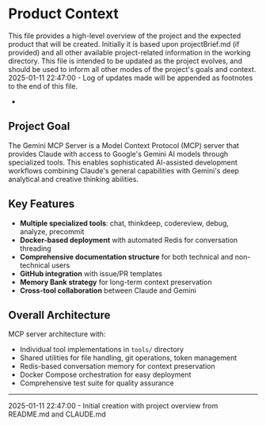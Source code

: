 # Product Context

This file provides a high-level overview of the project and the expected product that will be created. Initially it is based upon projectBrief.md (if provided) and all other available project-related information in the working directory. This file is intended to be updated as the project evolves, and should be used to inform all other modes of the project's goals and context.
2025-01-11 22:47:00 - Log of updates made will be appended as footnotes to the end of this file.

*

## Project Goal

The Gemini MCP Server is a Model Context Protocol (MCP) server that provides Claude with access to Google's Gemini AI models through specialized tools. This enables sophisticated AI-assisted development workflows combining Claude's general capabilities with Gemini's deep analytical and creative thinking abilities.

## Key Features

- **Multiple specialized tools**: chat, thinkdeep, codereview, debug, analyze, precommit
- **Docker-based deployment** with automated Redis for conversation threading
- **Comprehensive documentation structure** for both technical and non-technical users
- **GitHub integration** with issue/PR templates
- **Memory Bank strategy** for long-term context preservation
- **Cross-tool collaboration** between Claude and Gemini

## Overall Architecture

MCP server architecture with:
- Individual tool implementations in `tools/` directory
- Shared utilities for file handling, git operations, token management
- Redis-based conversation memory for context preservation
- Docker Compose orchestration for easy deployment
- Comprehensive test suite for quality assurance

---
2025-01-11 22:47:00 - Initial creation with project overview from README.md and CLAUDE.md